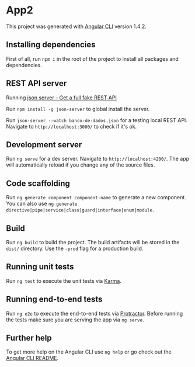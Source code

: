 # App2

This project was generated with [Angular CLI](https://github.com/angular/angular-cli) version 1.4.2.

## Installing dependencies

First of all, run `npm i` in the root of the project to install all packages and dependencies.

## REST API server

Running [json server - Get a full fake REST API ](https://github.com/typicode/json-server)

Run `npm install -g json-server` to global install the server.

Run `json-server --watch banco-de-dados.json` for a testing local REST API. Navigate to `http://localhost:3000/` to check if it's ok.

## Development server

Run `ng serve` for a dev server. Navigate to `http://localhost:4200/`. The app will automatically reload if you change any of the source files.

## Code scaffolding

Run `ng generate component component-name` to generate a new component. You can also use `ng generate directive|pipe|service|class|guard|interface|enum|module`.

## Build

Run `ng build` to build the project. The build artifacts will be stored in the `dist/` directory. Use the `-prod` flag for a production build.

## Running unit tests

Run `ng test` to execute the unit tests via [Karma](https://karma-runner.github.io).

## Running end-to-end tests

Run `ng e2e` to execute the end-to-end tests via [Protractor](http://www.protractortest.org/).
Before running the tests make sure you are serving the app via `ng serve`.

## Further help

To get more help on the Angular CLI use `ng help` or go check out the [Angular CLI README](https://github.com/angular/angular-cli/blob/master/README.md).
